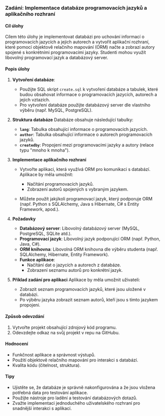 ### Zadání: Implementace databáze programovacích jazyků a aplikačního rozhraní

#### Cíl úlohy

Cílem této úlohy je implementovat databázi pro uchování informací o programovacích jazycích a jejich autorech a vytvořit aplikační rozhraní, které pomocí objektově relačního mapování (ORM) načte a zobrazí autory spojené s konkrétními programovacími jazyky. Studenti mohou využít libovolný programovací jazyk a databázový server.

#### Popis úlohy

1. **Vytvoření databáze**:

   - Použijte SQL skript `create.sql` k vytvoření databáze a tabulek, které budou obsahovat informace o programovacích jazycích, autorech a jejich vztazích.
   - Pro vytvoření databáze použijte databázový server dle vlastního výběru (např. MySQL, PostgreSQL).

2. **Struktura databáze**
   Databáze obsahuje následující tabulky:

   - **`lang`**: Tabulka obsahující informace o programovacích jazycích.
   - **`author`**: Tabulka obsahující informace o autorech programovacích jazyků.
   - **`createdby`**: Propojení mezi programovacími jazyky a autory (relace typu "mnoho k mnoha").

3. **Implementace aplikačního rozhraní**

   - Vytvořte aplikaci, která využívá ORM pro komunikaci s databází. Aplikace by měla umožnit:

     - Načítání programovacích jazyků.
     - Zobrazení autorů spojených s vybraným jazykem.

   - Můžete použít jakýkoli programovací jazyk, který podporuje ORM (např. Python s SQLAlchemy, Java s Hibernate, C# s Entity Framework, apod.).

4. **Požadavky**

   - **Databázový server**: Libovolný databázový server (MySQL, PostgreSQL, SQLite atd.).
   - **Programovací jazyk**: Libovolný jazyk podporující ORM (např. Python, Java, C#).
   - **ORM knihovna**: Libovolná ORM knihovna dle výběru studenta (např. SQLAlchemy, Hibernate, Entity Framework).
   - **Funkce aplikace**:
     - Načítání dat o jazycích a autorech z databáze.
     - Zobrazení seznamu autorů pro konkrétní jazyk.

5. **Příklad zadání pro aplikaci**
   Aplikace by měla umožnit uživateli:
   - Zobrazit seznam programovacích jazyků, které jsou uložené v databázi.
   - Po výběru jazyka zobrazit seznam autorů, kteří jsou s tímto jazykem propojeni.

#### Způsob odevzdání

1. Vytvořte projekt obsahující zdrojový kód programu.
2. Odevzdejte odkaz na svůj projekt v repu na GitHubu.

#### Hodnocení

- Funkčnost aplikace a správnost výstupů.
- Použití objektově relačního mapování pro interakci s databází.
- Kvalita kódu (čitelnost, struktura).

#### Tipy

- Ujistěte se, že databáze je správně nakonfigurována a že jsou vložena potřebná data pro testování aplikace.
- Použijte nástroje pro ladění a testování databázových dotazů.
- Zvažte implementaci jednoduchého uživatelského rozhraní pro snadnější interakci s aplikací.
